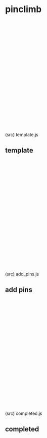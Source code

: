 # pinclimb

<br><br><br><br><br><br><br><br><br><br>
<br><br><br><br><br><br><br><br><br><br>

(src) template.js

## template

<br><br><br><br><br><br><br><br><br><br>
<br><br><br><br><br><br><br><br><br><br>

(src) add_pins.js

## add pins

<br><br><br><br><br><br><br><br><br><br>
<br><br><br><br><br><br><br><br><br><br>

(src) completed.js

## completed

<br><br><br><br><br><br><br><br><br><br>
<br><br><br><br><br><br><br><br><br><br>

